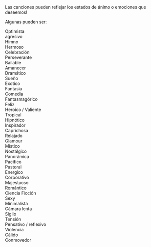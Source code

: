Las canciones pueden reflejar los estados de ánimo o emociones que deseemos!

Algunas pueden ser:


Optimista     
agresivo     
Himno            
Hermoso         
Celebración      
Perseverante    
Bailable    
Amanecer   
Dramático   
Sueño   
Exotico   
Fantasia    
Comedia   
Fantasmagórico   
Feliz    
Heroico / Valiente   
Tropical    
Hipnótico    
Inspirador     
Caprichosa    
Relajado    
Glamour     
Místico    
Nostálgico       
Panorámica    
Pacifico     
Pastoral    
Energico    
Corporativo    
Majestuoso    
Romántico    
Ciencia Ficción     
Sexy     
Minimalista    
Cámara lenta   
Sigilo    
Tensión    
Pensativo / reflexivo     
Violencia    
Cálido   
Conmovedor    
